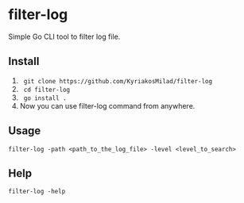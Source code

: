 # filter-log
Simple Go CLI tool to filter log file.

## Install
1. ```  git clone https://github.com/KyriakosMilad/filter-log ```
2. ```  cd filter-log ```
3. ```  go install . ```
4. Now you can use filter-log command from anywhere.

## Usage
    filter-log -path <path_to_the_log_file> -level <level_to_search>

## Help
    filter-log -help
